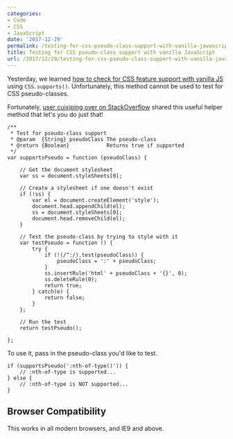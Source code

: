 ```yaml
---
categories:
- Code
- CSS
- JavaScript
date: '2017-12-29'
permalink: /testing-for-css-pseudo-class-support-with-vanilla-javascript/
title: Testing for CSS pseudo-class support with vanilla JavaScript
url: /2017/12/29/testing-for-css-pseudo-class-support-with-vanilla-javascript
---
```


Yesterday, we learned [how to check for CSS feature support with vanilla JS](/testing-for-css-support-with-vanilla-javascript/) using `CSS.supports()`. Unfortunately, this method cannot be used to test for CSS pseudo-classes.

Fortunately, [user cuixiping over on StackOverflow](https://stackoverflow.com/a/41098605/1293256) shared this useful helper method that let's you do just that!

```lang-js
/**
 * Test for pseudo-class support
 * @param  {String} pseudoClass The pseudo-class
 * @return {Boolean}            Returns true if supported
 */
var supportsPseudo = function (pseudoClass) {

	// Get the document stylesheet
	var ss = document.styleSheets[0];

	// Create a stylesheet if one doesn't exist
	if (!ss) {
		var el = document.createElement('style');
		document.head.appendChild(el);
		ss = document.styleSheets[0];
		document.head.removeChild(el);
	}

	// Test the pseudo-class by trying to style with it
	var testPseudo = function () {
		try {
			if (!(/^:/).test(pseudoClass)) {
				pseudoClass = ':' + pseudoClass;
			}
			ss.insertRule('html' + pseudoClass + '{}', 0);
			ss.deleteRule(0);
			return true;
		} catch(e) {
			return false;
		}
	};

	// Run the test
	return testPseudo();

};
```

To use it, pass in the pseudo-class you'd like to test.

```lang-js
if (supportsPseudo(':nth-of-type()')) {
	// :nth-of-type is supported...
} else {
	// :nth-of-type is NOT supported...
}
```

## Browser Compatibility

This works in all modern browsers, and IE9 and above.